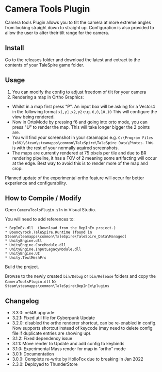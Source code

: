 # Camera Tools Plugin
Camera tools Plugin allows you to tilt the camera at more extreme angles from looking straight down to straight up.
Configuration is also provided to allow the user to alter their tilt range for the camera.

## Install

Go to the releases folder and download the latest and extract to the contents of your TaleSpire game folder.

## Usage
1. You can modify the config to adjust freedom of tilt for your camera
2. Rendering a map in Ortho Graphics:
- Whilst in a map first press "P". An input box will be asking for a Vector4 in the following format `x1,y1,x2,y2` e.g. `0,0,10,10` This will configure the view being rendered.
- Now in OrtoMode by pressing f6 and going into orto mode, you can press "U" to render the map. This will take longer bigger the 2 points are.
- You will find your screenshot in your steamapps e.g. `C:\Program Files (x86)\Steam\steamapps\common\TaleSpire\TaleSpire_Data\Photos`. This is with the rest of your normally aquired screenshots.
- The maps are currently rendered at 75 pixels per tile and due to BR rendering pipeline, it has a FOV of 2 meaning some artifacting will occur at the edge. Best way to avoid this is to render more of the map and crop.
 
Planned update of the experimental ortho feature will occur for better experience and configurability.

## How to Compile / Modify

Open ```CameraToolsPlugin.sln``` in Visual Studio.

You will need to add references to:

```
* BepInEx.dll  (Download from the BepInEx project.)
* Bouncyrock.TaleSpire.Runtime (found in Steam\steamapps\common\TaleSpire\TaleSpire_Data\Managed)
* UnityEngine.dll
* UnityEngine.CoreModule.dll
* UnityEngine.InputLegacyModule.dll 
* UnityEngine.UI
* Unity.TextMeshPro
```

Build the project.

Browse to the newly created ```bin/Debug``` or ```bin/Release``` folders and copy the ```CameraToolsPlugin.dll``` to ```Steam\steamapps\common\TaleSpire\BepInEx\plugins```

## Changelog
- 3.3.0: net48 upgrade
- 3.2.1: Fixed util file for Cyberpunk Update
- 3.2.0: disabled the ortho renderer shortcut, can be re-enabled in config. Now supports shortcut instead of keycode (may need to delete config file if duplicate entries are showing up).
- 3.1.2: Fixed dependency issue
- 3.1.1: Move render to Update and add config to keybinds
- 3.1.0: Experimental Mass render for map in "ortho" mode
- 3.0.1: Documentation
- 3.0.0: Complete re-write by HolloFox due to breaking in Jan 2022
- 2.3.0: Deployed to ThunderStore